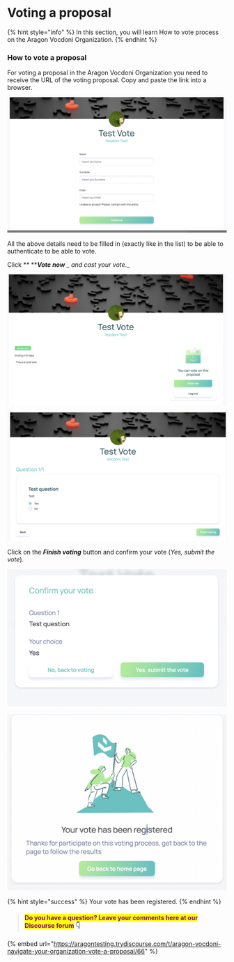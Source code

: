 # Voting a proposal

{% hint style="info" %}
In this section, you will learn How to vote process on the Aragon Vocdoni Organization.
{% endhint %}

### How to vote a proposal

For voting a proposal in the Aragon Vocdoni Organization you need to receive the URL of the voting proposal. Copy and paste the link into a browser.&#x20;

![Fill in the requested fields to authenticate](<../../../../.gitbook/assets/Schermata 2022-03-07 alle 20.41.28.png>)

All the above details need to be filled in (exactly like in the list) to be able to authenticate to be able to vote.

Click ** **_**Vote now** _ and cast your vote_._

![Vote page](<../../../../.gitbook/assets/Schermata 2022-03-07 alle 22.30.12.png>)

![Vote options](<../../../../.gitbook/assets/Schermata 2022-03-07 alle 22.30.29.png>)

Click on the _**Finish voting**_ button and confirm your vote (_Yes, submit the vote_).

![Final confirm](<../../../../.gitbook/assets/Schermata 2022-03-07 alle 22.33.19.png>)

![Vote success registered](<../../../../.gitbook/assets/Schermata 2022-03-07 alle 22.35.28.png>)

{% hint style="success" %}
Your vote has been registered.
{% endhint %}



> #### <mark style="color:purple;">Do you have a question? Leave your comments here at our Discourse forum</mark> 👇

{% embed url="https://aragontesting.trydiscourse.com/t/aragon-vocdoni-navigate-your-organization-vote-a-proposal/66" %}
